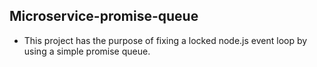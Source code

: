 ## Microservice-promise-queue

- This project has the purpose of fixing a locked node.js event loop by using a simple promise queue.
